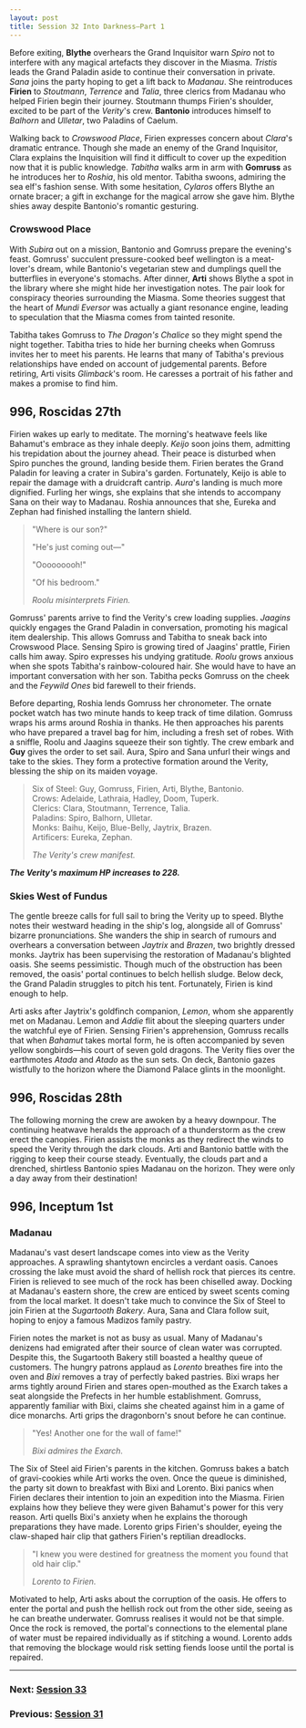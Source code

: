```yaml
---
layout: post
title: Session 32 Into Darkness—Part 1
---
```


Before exiting, **Blythe** overhears the Grand Inquisitor warn *Spiro* not to interfere with any magical artefacts they discover in the Miasma. *Tristis* leads the Grand Paladin aside to continue their conversation in private. *Sana* joins the party hoping to get a lift back to *Madanau*. She reintroduces **Firien** to *Stoutmann*, *Terrence* and *Talia*, three clerics from Madanau who helped Firien begin their journey. Stoutmann thumps Firien's shoulder, excited to be part of the *Verity*'s crew. **Bantonio** introduces himself to *Balhorn* and *Ulletar*, two Paladins of Caelum.

Walking back to *Crowswood Place*, Firien expresses concern about *Clara*'s dramatic entrance. Though she made an enemy of the Grand Inquisitor, Clara explains the Inquisition will find it difficult to cover up the expedition now that it is public knowledge. *Tabitha* walks arm in arm with **Gomruss** as he introduces her to *Roshia*, his old mentor. Tabitha swoons, admiring the sea elf's fashion sense. With some hesitation, *Cylaros* offers Blythe an ornate bracer; a gift in exchange for the magical arrow she gave him. Blythe shies away despite Bantonio's romantic gesturing.

### Crowswood Place

With *Subira* out on a mission, Bantonio and Gomruss prepare the evening's feast. Gomruss' succulent pressure-cooked beef wellington is a meat-lover's dream, while Bantonio's vegetarian stew and dumplings quell the butterflies in everyone's stomachs. After dinner, **Arti** shows Blythe a spot in the library where she might hide her investigation notes. The pair look for conspiracy theories surrounding the Miasma. Some theories suggest that the heart of *Mundi Eversor* was actually a giant resonance engine, leading to speculation that the Miasma comes from tainted resonite.

Tabitha takes Gomruss to *The Dragon's Chalice* so they might spend the night together. Tabitha tries to hide her burning cheeks when Gomruss invites her to meet his parents. He learns that many of Tabitha's previous relationships have ended on account of judgemental parents. Before retiring, Arti visits *Glimback*'s room. He caresses a portrait of his father and makes a promise to find him.

## **996, Roscidas 27th**

Firien wakes up early to meditate. The morning's heatwave feels like Bahamut's embrace as they inhale deeply. *Keijo* soon joins them, admitting his trepidation about the journey ahead. Their peace is disturbed when Spiro punches the ground, landing beside them. Firien berates the Grand Paladin for leaving a crater in Subira's garden. Fortunately, Keijo is able to repair the damage with a druidcraft cantrip. *Aura*'s landing is much more dignified. Furling her wings, she explains that she intends to accompany Sana on their way to Madanau. Roshia announces that she, Eureka and Zephan had finished installing the lantern shield.

> "Where is our son?"
>
> "He's just coming out—"
>
> "Ooooooooh!"
>
> "Of his bedroom."
>
> *Roolu misinterprets Firien.*

Gomruss' parents arrive to find the Verity's crew loading supplies. *Jaagins* quickly engages the Grand Paladin in conversation, promoting his magical item dealership. This allows Gomruss and Tabitha to sneak back into Crowswood Place. Sensing Spiro is growing tired of Jaagins' prattle, Firien calls him away. Spiro expresses his undying gratitude. *Roolu* grows anxious when she spots Tabitha's rainbow-coloured hair. She would have to have an important conversation with her son. Tabitha pecks Gomruss on the cheek and the *Feywild Ones* bid farewell to their friends.

Before departing, Roshia lends Gomruss her chronometer. The ornate pocket watch has two minute hands to keep track of time dilation. Gomruss wraps his arms around Roshia in thanks. He then approaches his parents who have prepared a travel bag for him, including a fresh set of robes. With a sniffle, Roolu and Jaagins squeeze their son tightly. The crew embark and **Guy** gives the order to set sail. Aura, Spiro and Sana unfurl their wings and take to the skies. They form a protective formation around the Verity, blessing the ship on its maiden voyage.

> Six of Steel: Guy, Gomruss, Firien, Arti, Blythe, Bantonio.  
> Crows: Adelaide, Lathraia, Hadley, Doom, Tuperk.  
> Clerics: Clara, Stoutmann, Terrence, Talia.  
> Paladins: Spiro, Balhorn, Ulletar.  
> Monks: Baihu, Keijo, Blue-Belly, Jaytrix, Brazen.  
> Artificers: Eureka, Zephan.
>
> *The Verity's crew manifest.*

***The Verity's maximum HP increases to 228.***

### Skies West of Fundus

The gentle breeze calls for full sail to bring the Verity up to speed. Blythe notes their westward heading in the ship's log, alongside all of Gomruss' bizarre pronunciations. She wanders the ship in search of rumours and overhears a conversation between *Jaytrix* and *Brazen*, two brightly dressed monks. Jaytrix has been supervising the restoration of Madanau's blighted oasis. She seems pessimistic. Though much of the obstruction has been removed, the oasis' portal continues to belch hellish sludge. Below deck, the Grand Paladin struggles to pitch his tent. Fortunately, Firien is kind enough to help.

Arti asks after Jaytrix's goldfinch companion, *Lemon*, whom she apparently met on Madanau. Lemon and *Addie* flit about the sleeping quarters under the watchful eye of Firien. Sensing Firien's apprehension, Gomruss recalls that when *Bahamut* takes mortal form, he is often accompanied by seven yellow songbirds—his court of seven gold dragons. The Verity flies over the earthmotes *Atada* and *Atado* as the sun sets. On deck, Bantonio gazes wistfully to the horizon where the Diamond Palace glints in the moonlight.

## **996, Roscidas 28th**

The following morning the crew are awoken by a heavy downpour. The continuing heatwave heralds the approach of a thunderstorm as the crew erect the canopies. Firien assists the monks as they redirect the winds to speed the Verity through the dark clouds. Arti and Bantonio battle with the rigging to keep their course steady. Eventually, the clouds part and a drenched, shirtless Bantonio spies Madanau on the horizon. They were only a day away from their destination!

## **996, Inceptum 1st**

### Madanau

Madanau's vast desert landscape comes into view as the Verity approaches. A sprawling shantytown encircles a verdant oasis. Canoes crossing the lake must avoid the shard of hellish rock that pierces its centre. Firien is relieved to see much of the rock has been chiselled away. Docking at Madanau's eastern shore, the crew are enticed by sweet scents coming from the local market. It doesn't take much to convince the Six of Steel to join Firien at the *Sugartooth Bakery*. Aura, Sana and Clara follow suit, hoping to enjoy a famous Madizos family pastry.

Firien notes the market is not as busy as usual. Many of Madanau's denizens had emigrated after their source of clean water was corrupted. Despite this, the Sugartooth Bakery still boasted a healthy queue of customers. The hungry patrons applaud as *Lorento* breathes fire into the oven and *Bixi* removes a tray of perfectly baked pastries. Bixi wraps her arms tightly around Firien and stares open-mouthed as the Exarch takes a seat alongside the Prefects in her humble establishment. Gomruss, apparently familiar with Bixi, claims she cheated against him in a game of dice monarchs. Arti grips the dragonborn's snout before he can continue.

> "Yes! Another one for the wall of fame!"
>
> *Bixi admires the Exarch.*

The Six of Steel aid Firien's parents in the kitchen. Gomruss bakes a batch of gravi-cookies while Arti works the oven. Once the queue is diminished, the party sit down to breakfast with Bixi and Lorento. Bixi panics when Firien declares their intention to join an expedition into the Miasma. Firien explains how they believe they were given Bahamut's power for this very reason. Arti quells Bixi's anxiety when he explains the thorough preparations they have made. Lorento grips Firien's shoulder, eyeing the claw-shaped hair clip that gathers Firien's reptilian dreadlocks.

> "I knew you were destined for greatness the moment you found that old hair clip."
>
> *Lorento to Firien.*

Motivated to help, Arti asks about the corruption of the oasis. He offers to enter the portal and push the hellish rock out from the other side, seeing as he can breathe underwater. Gomruss realises it would not be that simple. Once the rock is removed, the portal's connections to the elemental plane of water must be repaired individually as if stitching a wound. Lorento adds that removing the blockage would risk setting fiends loose until the portal is repaired.

---

### **Next: [Session 33](session-33)**
### **Previous: [Session 31](session-31)**
